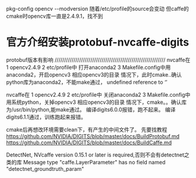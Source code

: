 pkg-config opencv --modversion  随着/etc/profile的source会变动
但caffe的cmake时opencv库一直是2.4.9.1，找不到

# 官方介绍安装protobuf-nvcaffe-digits
protobuf版本有影响
///////////////////////////////////////////////////////////
nvcaffe在
1  opencv2.4.9
2  etc/profile中  打开anaconda2
3  Makefile.config中用anaconda2，开启opencv3 相应opencv3的目录
情况下，此时cmake..确认python库为anaconda2，不能make通过，
undefined reference to ‘’

nvcaffe在
1  opencv2.4.9
2  etc/profile中  关闭anaconda2
3  Makefile.config中用系统python，关掉opencv3 相应opencv3的目录
情况下，cmake。。确认库为/usr/bin/python,能make通过。
编译digits6.0.0报错，跑不起来。
编译digits6.1.1通过，训练跑起来报错。









cmake后再想改环境需要clean下，有产生的中间文件了。
先要找教程
https://github.com/NVIDIA/DIGITS/blob/master/docs/BuildProtobuf.md
https://github.com/NVIDIA/DIGITS/blob/master/docs/BuildCaffe.md

DetectNet, NVcaffe version 0.15.1 or later is required,否则不会有detectnet之类的库
Message type "caffe.LayerParameter" has no field named "detectnet_groundtruth_param"
